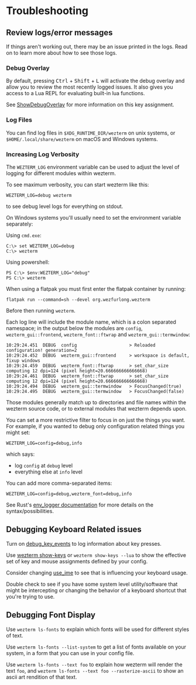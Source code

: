 # Troubleshooting

## Review logs/error messages

If things aren't working out, there may be an issue printed in the logs.
Read on to learn more about how to see those logs.

### Debug Overlay

By default, pressing <kbd>Ctrl</kbd> + <kbd>Shift</kbd> + <kbd>L</kbd> will activate
the debug overlay and allow you to review the most recently logged issues.
It also gives you access to a Lua REPL for evaluating built-in lua functions.

See [ShowDebugOverlay](config/lua/keyassignment/ShowDebugOverlay.md) for more
information on this key assignment.

### Log Files

You can find log files in `$XDG_RUNTIME_DIR/wezterm` on unix systems,
or `$HOME/.local/share/wezterm` on macOS and Windows systems.

### Increasing Log Verbosity

The `WEZTERM_LOG` environment variable can be used to adjust the level
of logging for different modules within wezterm.

To see maximum verbosity, you can start wezterm like this:

```
WEZTERM_LOG=debug wezterm
```

to see debug level logs for everything on stdout.

On Windows systems you'll usually need to set the environment variable separately:

Using `cmd.exe`:

```
C:\> set WEZTERM_LOG=debug
C:\> wezterm
```

Using powershell:

```
PS C:\> $env:WEZTERM_LOG="debug"
PS C:\> wezterm
```

When using a flatpak you must first enter the flatpak container by running:

```
flatpak run --command=sh --devel org.wezfurlong.wezterm
```

Before then running `wezterm`.

Each log line will include the module name, which is a colon separated
namespace; in the output below the modules are `config`,
`wezterm_gui::frontend`, `wezterm_font::ftwrap` and `wezterm_gui::termwindow`:

```
10:29:24.451  DEBUG  config                    > Reloaded configuration! generation=2
10:29:24.452  DEBUG  wezterm_gui::frontend     > workspace is default, fixup windows
10:29:24.459  DEBUG  wezterm_font::ftwrap      > set_char_size computing 12 dpi=124 (pixel height=20.666666666666668)
10:29:24.461  DEBUG  wezterm_font::ftwrap      > set_char_size computing 12 dpi=124 (pixel height=20.666666666666668)
10:29:24.494  DEBUG  wezterm_gui::termwindow   > FocusChanged(true)
10:29:24.495  DEBUG  wezterm_gui::termwindow   > FocusChanged(false)
```

Those modules generally match up to directories and file names within the
wezterm source code, or to external modules that wezterm depends upon.

You can set a more restrictive filter to focus in on just the things you want.
For example, if you wanted to debug only configuration related things you might
set:

```
WEZTERM_LOG=config=debug,info
```

which says:

* log `config` at `debug` level
* everything else at `info` level

You can add more comma-separated items:

```
WEZTERM_LOG=config=debug,wezterm_font=debug,info
```

See Rust's [env_logger
documentation](https://docs.rs/env_logger/latest/env_logger/#enabling-logging)
for more details on the syntax/possibilities.

## Debugging Keyboard Related issues

Turn on [debug_key_events](config/lua/config/debug_key_events.md) to log
information about key presses.

Use [wezterm show-keys](cli/show-keys.md) or `wezterm show-keys --lua` to show
the effective set of key and mouse assignments defined by your config.

Consider changing [use_ime](config/lua/config/use_ime.md) to see that is
influencing your keyboard usage.

Double check to see if you have some system level utility/software that might
be intercepting or changing the behavior of a keyboard shortcut that you're
trying to use.

## Debugging Font Display

Use `wezterm ls-fonts` to explain which fonts will be used for different styles
of text.

Use `wezterm ls-fonts --list-system` to get a list of fonts available on your
system, in a form that you can use in your config file.

Use `wezterm ls-fonts --text foo` to explain how wezterm will render the text
`foo`, and `wezterm ls-fonts --text foo --rasterize-ascii` to show an ascii art
rendition of that text.

